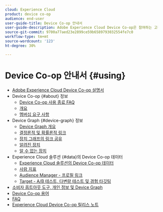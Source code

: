 ```yaml
---
cloud: Experience Cloud
product: device co-op
audience: end-user
user-guide-title: Device Co-op 안내서
user-guide-description: Adobe Experience Cloud Device Co-op은 참여하는 고객이 디바이스 링크 정보를 공유하는 디지털 협력체입니다. 이 정보는 고객에게 가치 있고 일관된 크로스 디바이스 경험을 제공하는 데 도움이 됩니다.
source-git-commit: 9700a77aed23e2899ce59b6589793032554fe7c0
workflow-type: tm+mt
source-wordcount: '123'
ht-degree: 30%

---
```



# Device Co-op 안내서 {#using}

+ [Adobe Experience Cloud Device Co-op 설명서](home.md)
+ Device Co-op {#about} 정보
   + [Device Co-op 사용 종료 FAQ](about/device-co-op-eol.md)
   + [개요](about/overview.md)
   + [멤버십 요구 사항](about/requirements.md)
+ Device Graph {#device-graph} 정보
   + [Device Graph 개요](processes/device-graph-overview.md)
   + [결정론적 및 확률론적 링크](processes/links.md)
   + [장치 그래프의 링크 공유](processes/link-sharing.md)
   + [알려진 장치](processes/known-device.md)
   + [알 수 없는 장치](processes/unknown-device.md)
+ Experience Cloud 솔루션 {#data}의 Device Co-op 데이터
   + [Experience Cloud 솔루션의 Device Co-op 데이터](other-solutions/other-solutions.md)
   + [사람 지표](other-solutions/people.md)
   + [Audience Manager - 프로필 링크](other-solutions/proflie-link.md)
   + [Target - A/B 테스트, 다변량 테스트 및 경험 타깃팅](other-solutions/target.md)
+ [소비자 옵트아웃 도구, 개인 정보 및 Device Graph](privacy.md)
+ [Device Co-op 용어](glossary.md)
+ [FAQ](faq.md)
+ [Experience Cloud Device Co-op 릴리스 노트](release-notes.md)
